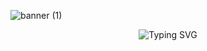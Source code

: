 ![banner (1)](https://github.com/Adri22K/Adri22K/assets/168793109/5cd84067-e2ad-4298-946e-6296281e03cc)


<div align="center">
  <img src="https://readme-typing-svg.demolab.com?font=Pacifico&size=28&duration=4990&pause=1000&color=EDC5F8&center=true&vCenter=true&multiline=true&random=true&width=600&lines=%F0%9F%8C%BA;Hi+welcome+to+my+profile!;;+I'm+Adrielle+and+I'm+a+programming+student!" alt="Typing SVG"/></a>
</div>
